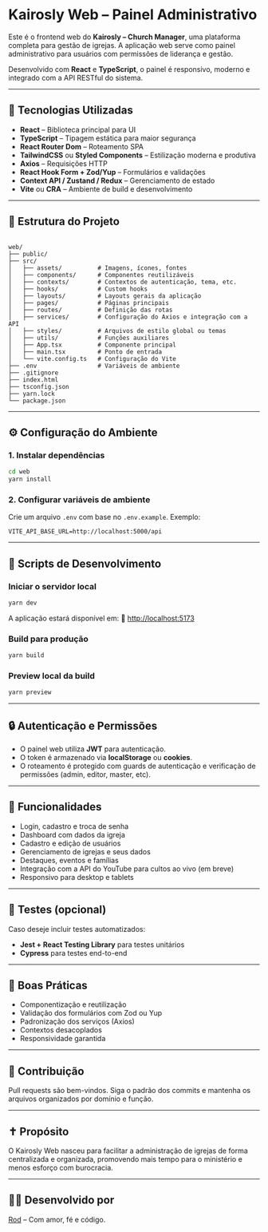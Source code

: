 # Kairosly Web – Painel Administrativo

Este é o frontend web do **Kairosly – Church Manager**, uma plataforma completa para gestão de igrejas. A aplicação web serve como painel administrativo para usuários com permissões de liderança e gestão.

Desenvolvido com **React** e **TypeScript**, o painel é responsivo, moderno e integrado com a API RESTful do sistema.

---

## 🔧 Tecnologias Utilizadas

- **React** – Biblioteca principal para UI
- **TypeScript** – Tipagem estática para maior segurança
- **React Router Dom** – Roteamento SPA
- **TailwindCSS** ou **Styled Components** – Estilização moderna e produtiva
- **Axios** – Requisições HTTP
- **React Hook Form + Zod/Yup** – Formulários e validações
- **Context API / Zustand / Redux** – Gerenciamento de estado
- **Vite** ou **CRA** – Ambiente de build e desenvolvimento

---

## 📁 Estrutura do Projeto

```

web/
├── public/
├── src/
│   ├── assets/          # Imagens, ícones, fontes
│   ├── components/      # Componentes reutilizáveis
│   ├── contexts/        # Contextos de autenticação, tema, etc.
│   ├── hooks/           # Custom hooks
│   ├── layouts/         # Layouts gerais da aplicação
│   ├── pages/           # Páginas principais
│   ├── routes/          # Definição das rotas
│   ├── services/        # Configuração do Axios e integração com a API
│   ├── styles/          # Arquivos de estilo global ou temas
│   ├── utils/           # Funções auxiliares
│   ├── App.tsx          # Componente principal
│   ├── main.tsx         # Ponto de entrada
│   └── vite.config.ts   # Configuração do Vite
├── .env                 # Variáveis de ambiente
├── .gitignore
├── index.html
├── tsconfig.json
├── yarn.lock
└── package.json

````

---

## ⚙️ Configuração do Ambiente

### 1. Instalar dependências

```bash
cd web
yarn install
````

### 2. Configurar variáveis de ambiente

Crie um arquivo `.env` com base no `.env.example`. Exemplo:

```env
VITE_API_BASE_URL=http://localhost:5000/api
```

---

## 🚀 Scripts de Desenvolvimento

### Iniciar o servidor local

```bash
yarn dev
```

A aplicação estará disponível em:
📍 [http://localhost:5173](http://localhost:5173)

### Build para produção

```bash
yarn build
```

### Preview local da build

```bash
yarn preview
```

---

## 🔒 Autenticação e Permissões

* O painel web utiliza **JWT** para autenticação.
* O token é armazenado via **localStorage** ou **cookies**.
* O roteamento é protegido com guards de autenticação e verificação de permissões (admin, editor, master, etc).

---

## 📌 Funcionalidades

* Login, cadastro e troca de senha
* Dashboard com dados da igreja
* Cadastro e edição de usuários
* Gerenciamento de igrejas e seus dados
* Destaques, eventos e famílias
* Integração com a API do YouTube para cultos ao vivo (em breve)
* Responsivo para desktop e tablets

---

## 🧪 Testes (opcional)

Caso deseje incluir testes automatizados:

* **Jest + React Testing Library** para testes unitários
* **Cypress** para testes end-to-end

---

## 🧱 Boas Práticas

* Componentização e reutilização
* Validação dos formulários com Zod ou Yup
* Padronização dos serviços (Axios)
* Contextos desacoplados
* Responsividade garantida

---

## 🙌 Contribuição

Pull requests são bem-vindos. Siga o padrão dos commits e mantenha os arquivos organizados por domínio e função.

---

## ✝️ Propósito

O Kairosly Web nasceu para facilitar a administração de igrejas de forma centralizada e organizada, promovendo mais tempo para o ministério e menos esforço com burocracia.

---

## 🧑‍💻 Desenvolvido por

[Rod](https://github.com/rodrigozan) – Com amor, fé e código.

```
